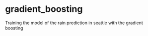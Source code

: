 # gradient_boosting
Training the model of the rain prediction in seattle with the gradient boosting
